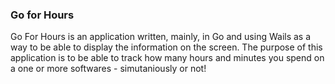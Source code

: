 ### Go for Hours

Go For Hours is an application written, mainly, in Go and using Wails as a way to be able to display the information on the screen. The purpose of this application is to be able to track how many hours and minutes you spend on a one or more softwares - simutaniously or not!
